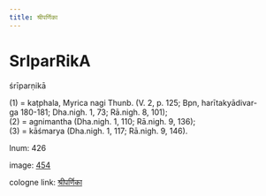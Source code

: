 ```yaml
---
title: श्रीपर्णिका
---
```


# SrIparRikA

śrīparṇikā  <div n="P" />(1) = kaṭphala, Myrica nagi Thunb. (V. 2, p. 125; Bpn, harītakyādivar- <div n="lb" />ga 180-181; Dha.nigh. 1, 73; Rā.nigh. 8, 101); <div n="P" />(2) = agnimantha (Dha.nigh. 1, 110; Rā.nigh. 9, 136); <div n="P" />(3) = kāśmarya (Dha.nigh. 1, 117; Rā.nigh. 9, 146).

lnum: 426

image: [454](https://www.sanskrit-lexicon.uni-koeln.de/scans/csl-apidev/servepdf.php?dict=snp&page=454)

cologne link: [श्रीपर्णिका](https://sanskrit-lexicon.uni-koeln.de/scans/csl-apidev/getword.php?dict=snp&key=श्रीपर्णिका)

